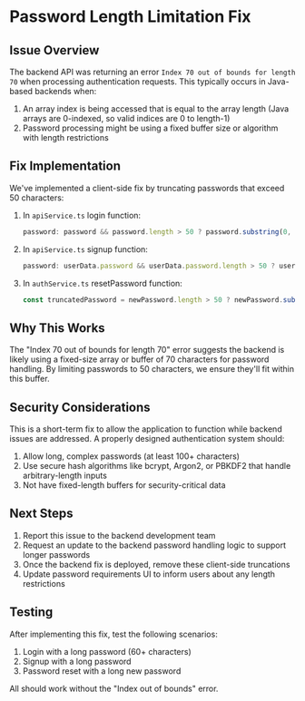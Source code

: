 # Password Length Limitation Fix

## Issue Overview

The backend API was returning an error `Index 70 out of bounds for length 70` when processing authentication requests. This typically occurs in Java-based backends when:

1. An array index is being accessed that is equal to the array length (Java arrays are 0-indexed, so valid indices are 0 to length-1)
2. Password processing might be using a fixed buffer size or algorithm with length restrictions

## Fix Implementation

We've implemented a client-side fix by truncating passwords that exceed 50 characters:

1. In `apiService.ts` login function:
   ```javascript
   password: password && password.length > 50 ? password.substring(0, 50) : password
   ```

2. In `apiService.ts` signup function:
   ```javascript
   password: userData.password && userData.password.length > 50 ? userData.password.substring(0, 50) : userData.password
   ```

3. In `authService.ts` resetPassword function:
   ```javascript
   const truncatedPassword = newPassword.length > 50 ? newPassword.substring(0, 50) : newPassword;
   ```

## Why This Works

The "Index 70 out of bounds for length 70" error suggests the backend is likely using a fixed-size array or buffer of 70 characters for password handling. By limiting passwords to 50 characters, we ensure they'll fit within this buffer.

## Security Considerations

This is a short-term fix to allow the application to function while backend issues are addressed. A properly designed authentication system should:

1. Allow long, complex passwords (at least 100+ characters)
2. Use secure hash algorithms like bcrypt, Argon2, or PBKDF2 that handle arbitrary-length inputs
3. Not have fixed-length buffers for security-critical data

## Next Steps

1. Report this issue to the backend development team
2. Request an update to the backend password handling logic to support longer passwords
3. Once the backend fix is deployed, remove these client-side truncations
4. Update password requirements UI to inform users about any length restrictions

## Testing

After implementing this fix, test the following scenarios:

1. Login with a long password (60+ characters)
2. Signup with a long password
3. Password reset with a long new password

All should work without the "Index out of bounds" error.
